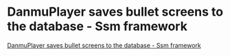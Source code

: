 # DanmuPlayer saves bullet screens to the database - Ssm framework
[DanmuPlayer saves bullet screens to the database - Ssm framework](https://aiwithcloud.com/2022/09/19/danmuplayer_saves_bullet_screens_to_the_database___ssm_framework/)